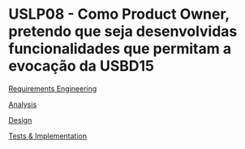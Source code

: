 # USLP08 - Como Product Owner, pretendo que seja desenvolvidas funcionalidades que permitam a evocação da USBD15
[Requirements Engineering](01.requirements-engineering/Readme.md)

[Analysis](02.analysis/Readme.md)

[Design](03.design/Readme.md)

[Tests & Implementation ](04.tests-and-implementation/Readme.md)
